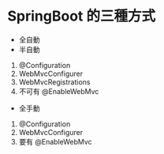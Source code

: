# SpringBoot 的三種方式
+ 全自動
+ 半自動 
1. @Configuration 
2. WebMvcConfigurer 
3. WebMvcRegistrations
4. 不可有 @EnableWebMvc
+ 全手動
1. @Configuration
2. WebMvcConfigurer 
3. 要有 @EnableWebMvc